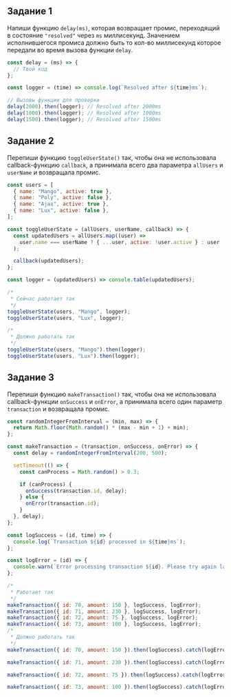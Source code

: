 ## Задание 1

Напиши функцию `delay(ms)`, которая возвращает промис, переходящий в состояние
`"resolved"` через `ms` миллисекунд. Значением исполнившегося промиса должно
быть то кол-во миллисекунд которое передали во время вызова функции `delay`.

```js
const delay = (ms) => {
  // Твой код
};

const logger = (time) => console.log(`Resolved after ${time}ms`);

// Вызовы функции для проверки
delay(2000).then(logger); // Resolved after 2000ms
delay(1000).then(logger); // Resolved after 1000ms
delay(1500).then(logger); // Resolved after 1500ms
```

## Задание 2

Перепиши функцию `toggleUserState()` так, чтобы она не использовала
callback-функцию `callback`, а принимала всего два параметра `allUsers` и
`userName` и возвращала промис.

```js
const users = [
  { name: "Mango", active: true },
  { name: "Poly", active: false },
  { name: "Ajax", active: true },
  { name: "Lux", active: false },
];

const toggleUserState = (allUsers, userName, callback) => {
  const updatedUsers = allUsers.map((user) =>
    user.name === userName ? { ...user, active: !user.active } : user
  );

  callback(updatedUsers);
};

const logger = (updatedUsers) => console.table(updatedUsers);

/*
 * Сейчас работает так
 */
toggleUserState(users, "Mango", logger);
toggleUserState(users, "Lux", logger);

/*
 * Должно работать так
 */
toggleUserState(users, "Mango").then(logger);
toggleUserState(users, "Lux").then(logger);
```

## Задание 3

Перепиши функцию `makeTransaction()` так, чтобы она не использовала
callback-функции `onSuccess` и `onError`, а принимала всего один параметр
`transaction` и возвращала промис.

```js
const randomIntegerFromInterval = (min, max) => {
  return Math.floor(Math.random() * (max - min + 1) + min);
};

const makeTransaction = (transaction, onSuccess, onError) => {
  const delay = randomIntegerFromInterval(200, 500);

  setTimeout(() => {
    const canProcess = Math.random() > 0.3;

    if (canProcess) {
      onSuccess(transaction.id, delay);
    } else {
      onError(transaction.id);
    }
  }, delay);
};

const logSuccess = (id, time) => {
  console.log(`Transaction ${id} processed in ${time}ms`);
};

const logError = (id) => {
  console.warn(`Error processing transaction ${id}. Please try again later.`);
};

/*
 * Работает так
 */
makeTransaction({ id: 70, amount: 150 }, logSuccess, logError);
makeTransaction({ id: 71, amount: 230 }, logSuccess, logError);
makeTransaction({ id: 72, amount: 75 }, logSuccess, logError);
makeTransaction({ id: 73, amount: 100 }, logSuccess, logError);
/*
 * Должно работать так
 */
makeTransaction({ id: 70, amount: 150 }).then(logSuccess).catch(logError);

makeTransaction({ id: 71, amount: 230 }).then(logSuccess).catch(logError);

makeTransaction({ id: 72, amount: 75 }).then(logSuccess).catch(logError);

makeTransaction({ id: 73, amount: 100 }).then(logSuccess).catch(logError);
```
